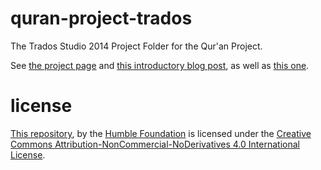 # quran-project-trados
The Trados Studio 2014 Project Folder for the Qur'an Project.

See [the project page](http://humblefoundation.org/quran) and [this introductory blog post](http://www.humblefoundation.org/blog/our-first-blog-post-on-relocation-and-translation), as well as [this one](http://www.humblefoundation.org/blog/publishing-a-book-with-latex-part-one).

# license
[This repository](http://github.com/humblefoundation/quran-project-trados), by the [Humble Foundation](http://www.humblefoundation.org) is licensed under the [Creative Commons Attribution-NonCommercial-NoDerivatives 4.0 International License](http://creativecommons.org/licenses/by-nc-nd/4.0/).
